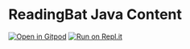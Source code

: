 # ReadingBat Java Content


[![Open in Gitpod](https://gitpod.io/button/open-in-gitpod.svg)](https://gitpod.io/#https://github.com/pambrose/wdtcd-java-content)
[![Run on Repl.it](https://repl.it/badge/github/pambrose/wdtcd-java-content)](https://repl.it/github/pambrose/wdtcd-java-content)
